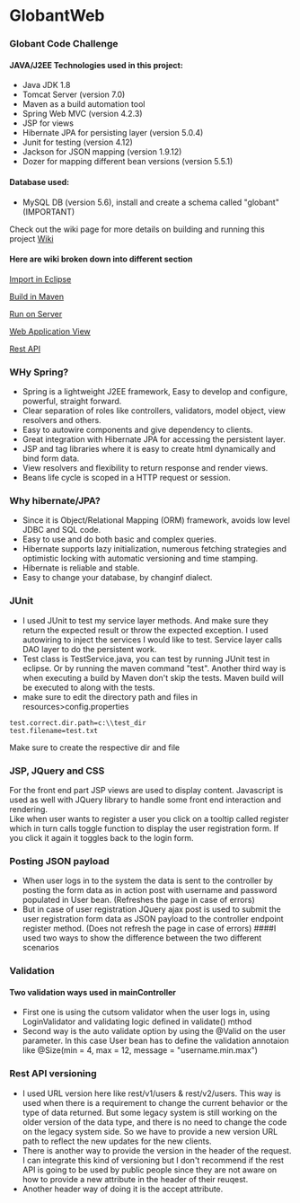 # GlobantWeb
### Globant Code Challenge

#### JAVA/J2EE Technologies used in this project:
* Java JDK 1.8
* Tomcat Server (version 7.0)
* Maven as a build automation tool
* Spring Web MVC (version 4.2.3)
* JSP for views
* Hibernate JPA for persisting layer (version 5.0.4)
* Junit for testing (version 4.12)
* Jackson for JSON mapping (version 1.9.12)
* Dozer for mapping different bean versions (version 5.5.1)

#### Database used:
* MySQL DB (version 5.6), install and create a schema called "globant" (IMPORTANT)

Check out the wiki page for more details on building and running this project [Wiki](https://github.com/kaaljabr/GlobantWeb/wiki)

#### Here are wiki broken down into different section
[Import in Eclipse](https://github.com/kaaljabr/GlobantWeb/wiki/Import-the-project-into-Eclipse)  

[Build in Maven](https://github.com/kaaljabr/GlobantWeb/wiki/Build-the-project-in-Maven)  

[Run on Server](https://github.com/kaaljabr/GlobantWeb/wiki/Run-on-Tomcat-Server)  

[Web Application View](https://github.com/kaaljabr/GlobantWeb/wiki/Check-the-web-application-in-browser)  

[Rest API](https://github.com/kaaljabr/GlobantWeb/wiki/Check-the-REST-API)  


### WHy Spring?  

* Spring is a lightweight J2EE framework, Easy to develop and configure, powerful, straight forward. 
* Clear separation of roles like controllers, validators, model object, view resolvers and others.
* Easy to autowire components and give dependency to clients.
* Great integration with Hibernate JPA for accessing the persistent layer.
* JSP and tag libraries where it is easy to create html dynamically and bind form data.
* View resolvers and flexibility to return response and render views.
* Beans life cycle is scoped in a HTTP request or session. 

### Why hibernate/JPA?

* Since it is Object/Relational Mapping (ORM) framework, avoids low level JDBC and SQL code. 
* Easy to use and do both basic and complex queries.
* Hibernate supports lazy initialization, numerous fetching strategies and optimistic locking with automatic versioning and time stamping.
* Hibernate is reliable and stable.
* Easy to change your database, by changinf dialect.


### JUnit

* I used JUnit to test my service layer methods. And make sure they return the expected result or throw the expected exception. I used autowiring to inject the services I would like to test. Service layer calls DAO layer to do the persistent work.
* Test class is TestService.java, you can test by running JUnit test in eclipse. Or by running the maven command "test". Another third way is when executing a build by Maven don't skip the tests. Maven build will be executed to along with the tests.
* make sure to edit the directory path and files in resources>config.properties  
```
test.correct.dir.path=c:\\test_dir
test.filename=test.txt
```
Make sure to create the respective dir and file

### JSP, JQuery and CSS

For the front end part JSP views are used to display content. Javascript is used as well with JQuery library to handle some front end interaction and rendering.  
Like when user wants to register a user you click on a tooltip called register which in turn calls toggle function to display the user registration form. If you click it again it toggles back to the login form.


### Posting JSON payload
* When user logs in to the system the data is sent to the controller by posting the form data as in action post with username and password populated in User bean. (Refreshes the page in case of errors)
* But in case of user registration JQuery ajax post is used to submit the user registration form data as JSON payload to the controller endpoint register method.  (Does not refresh the page in case of errors)
####I used two ways to show the difference between the two different scenarios 


### Validation 
#### Two validation ways used in mainController
* First one is using the cutsom validator when the user logs in, using LoginValidator and validating logic defined in validate() mthod 
* Second way is the auto validate option by using the @Valid on the user parameter. In this case User bean has to define the validation annotaion like @Size(min = 4, max = 12, message = "username.min.max") 

  
### Rest API versioning
* I used URL version here like rest/v1/users & rest/v2/users. This way is used when there is a requirement to change the current behavior or the type of data returned. But some legacy system is still working on the older version of the data type, and there is no need to change the code on the legacy system side. So we have to provide a new version URL path to reflect the new updates for the new clients. 
* There is another way to provide the version in the header of the request. I can integrate this kind of versioning but I don't recommend if the rest API is going to be used by public people since they are not aware on how to provide a new attribute in the header of their reuqest.
* Another header way of doing it is the accept attribute.  





